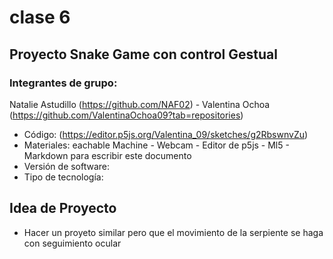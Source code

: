 # clase 6

## Proyecto Snake Game con control Gestual

### Integrantes de grupo: 
Natalie Astudillo (https://github.com/NAF02) - Valentina Ochoa (https://github.com/ValentinaOchoa09?tab=repositories)
- Código: (https://editor.p5js.org/Valentina_09/sketches/g2RbswnvZu)
- Materiales: eachable Machine - Webcam - Editor de p5js - Ml5 - Markdown para escribir este documento
- Versión de software:
- Tipo de tecnología:

## Idea de Proyecto

- Hacer un proyeto similar pero que el movimiento de la serpiente se haga con seguimiento ocular
